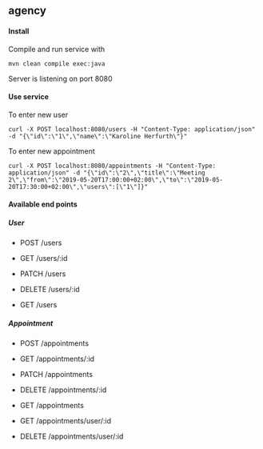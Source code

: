 ## agency

#### Install

Compile and run service with

```
mvn clean compile exec:java
```

Server is listening on port 8080

#### Use service

To enter new user

```
curl -X POST localhost:8080/users -H "Content-Type: application/json" -d "{\"id\":\"1\",\"name\":\"Karoline Herfurth\"}"
```

To enter new appointment

```
curl -X POST localhost:8080/appointments -H "Content-Type: application/json" -d "{\"id\":\"2\",\"title\":\"Meeting 2\",\"from\":\"2019-05-20T17:00:00+02:00\",\"to\":\"2019-05-20T17:30:00+02:00\",\"users\":[\"1\"]}"

```

#### Available end points

##### User

* POST /users
* GET /users/:id
* PATCH /users
* DELETE /users/:id

* GET /users

##### Appointment

* POST /appointments
* GET /appointments/:id
* PATCH /appointments
* DELETE /appointments/:id

* GET /appointments
* GET /appointments/user/:id
* DELETE /appointments/user/:id


